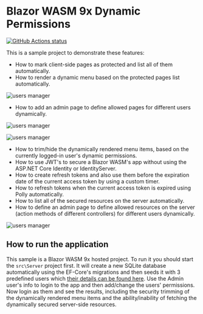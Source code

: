 # Blazor WASM 9x Dynamic Permissions

<p align="left">
  <a href="https://github.com/VahidN/BlazorWasmDynamicPermissions">
     <img alt="GitHub Actions status" src="https://github.com/VahidN/BlazorWasmDynamicPermissions/workflows/.NET%20Core%20Build/badge.svg">
  </a>
</p>

This is a sample project to demonstrate these features:
- How to mark client-side pages as protected and list all of them automatically.
- How to render a dynamic menu based on the protected pages list automatically.

![users manager](src/Client/wwwroot/images/bwdp00.png)

- How to add an admin page to define allowed pages for different users dynamically.

![users manager](src/Client/wwwroot/images/bwdp01.png)

![users manager](src/Client/wwwroot/images/bwdp02.png)

- How to trim/hide the dynamically rendered menu items, based on the currently logged-in user's dynamic permissions.
- How to use JWT's to secure a Blazor WASM's app without using the ASP.NET Core Identity or IdentityServer.
- How to create refresh tokens and also use them before the expiration date of the current access token by using a custom timer.
- How to refresh tokens when the current access token is expired using Polly automatically.
- How to list all of the secured resources on the server automatically.
- How to define an admin page to define allowed resources on the server (action methods of different controllers) for different users dynamically.

![users manager](src/Client/wwwroot/images/bwdp03.png)

## How to run the application

This sample is a Blazor WASM 9x hosted project. To run it you should start the `src\Server` project first. It will create a new SQLite database automatically using the EF-Core's migrations and then seeds it with 3 predefined users which [their details can be found here](src/Server/appsettings.json). Use the Admin user's info to login to the app and then add/change the users' permissions. Now login as them and see the results, including the security trimming of the dynamically rendered menu items and the ability/inability of fetching the dynamically secured server-side resources. 